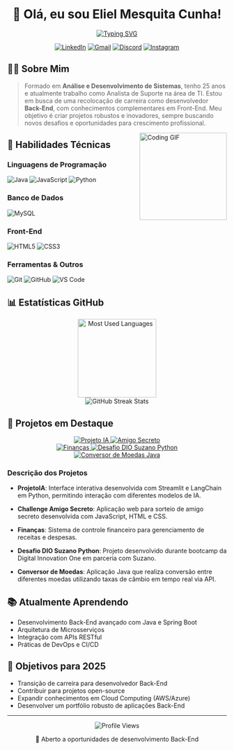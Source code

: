 <div align="center">
  
# 👋 Olá, eu sou Eliel Mesquita Cunha!

[![Typing SVG](https://readme-typing-svg.herokuapp.com?font=Fira+Code&pause=1000&color=6E9BF7&center=true&vCenter=true&random=false&width=435&lines=Desenvolvedor+Back-End;Analista+de+Sistemas;Entusiasta+de+Tecnologia)](https://git.io/typing-svg)
  
<p align="center">
  <a href="https://www.linkedin.com/in/eliel-mesquita-cunha/"><img src="https://img.shields.io/badge/LinkedIn-0077B5?style=for-the-badge&logo=linkedin&logoColor=white" alt="LinkedIn"/></a>
  <a href="mailto:eliel.mesquita@gmail.com"><img src="https://img.shields.io/badge/Gmail-D14836?style=for-the-badge&logo=gmail&logoColor=white" alt="Gmail"/></a>
  <a href="https://discord.com/users/eliel2107"><img src="https://img.shields.io/badge/Discord-7289DA?style=for-the-badge&logo=discord&logoColor=white" alt="Discord"/></a>
  <a href="https://instagram.com/eliel.mesquita"><img src="https://img.shields.io/badge/Instagram-E4405F?style=for-the-badge&logo=instagram&logoColor=white" alt="Instagram"/></a>
</p>
</div>

## 👨‍💻 Sobre Mim

> Formado em **Análise e Desenvolvimento de Sistemas**, tenho 25 anos e atualmente trabalho como Analista de Suporte na área de TI. Estou em busca de uma recolocação de carreira como desenvolvedor **Back-End**, com conhecimentos complementares em Front-End. Meu objetivo é criar projetos robustos e inovadores, sempre buscando novos desafios e oportunidades para crescimento profissional.

<img align="right" height="200" src="https://media.giphy.com/media/v1.Y2lkPTc5MGI3NjExNmQ3MzBmZDk4ZDM0ZDRkYzQ3MzM1ZjI5OGNkMzA4MzA2ZWZlMDk0YiZlcD12MV9pbnRlcm5hbF9naWZzX2dpZklkJmN0PWc/qgQUggAC3Pfv687qPC/giphy.gif" alt="Coding GIF" />

## 🚀 Habilidades Técnicas

<div align="left">
  
### Linguagens de Programação
![Java](https://img.shields.io/badge/Java-ED8B00?style=for-the-badge&logo=openjdk&logoColor=white)
![JavaScript](https://img.shields.io/badge/JavaScript-F7DF1E?style=for-the-badge&logo=javascript&logoColor=black)
![Python](https://img.shields.io/badge/Python-3776AB?style=for-the-badge&logo=python&logoColor=white)
  
### Banco de Dados
![MySQL](https://img.shields.io/badge/MySQL-00000F?style=for-the-badge&logo=mysql&logoColor=white)
  
### Front-End
![HTML5](https://img.shields.io/badge/HTML5-E34F26?style=for-the-badge&logo=html5&logoColor=white)
![CSS3](https://img.shields.io/badge/CSS3-1572B6?style=for-the-badge&logo=css3&logoColor=white)
  
### Ferramentas & Outros
![Git](https://img.shields.io/badge/Git-F05032?style=for-the-badge&logo=git&logoColor=white)
![GitHub](https://img.shields.io/badge/GitHub-100000?style=for-the-badge&logo=github&logoColor=white)
![VS Code](https://img.shields.io/badge/VS_Code-0078D4?style=for-the-badge&logo=visual%20studio%20code&logoColor=white)
</div>

## 📊 Estatísticas GitHub

<div align="center">
  <img src="https://github-readme-stats.vercel.app/api/top-langs/?username=eliel2107&layout=compact&theme=tokyonight&hide_border=true" height="180em" alt="Most Used Languages"/>
</div>

<div align="center">
  <img src="https://github-readme-streak-stats.herokuapp.com/?user=eliel2107&theme=tokyonight&hide_border=true" alt="GitHub Streak Stats"/>
</div>

## 🔭 Projetos em Destaque

<div align="center">
  <a href="https://github.com/eliel2107/ProjetoIA">
    <img src="https://github-readme-stats.vercel.app/api/pin/?username=eliel2107&repo=ProjetoIA&theme=tokyonight" alt="Projeto IA"/>
  </a>
  <a href="https://github.com/eliel2107/Challenge-amigo-secreto">
    <img src="https://github-readme-stats.vercel.app/api/pin/?username=eliel2107&repo=Challenge-amigo-secreto&theme=tokyonight" alt="Amigo Secreto"/>
  </a>
</div>

<div align="center">
  <a href="https://github.com/eliel2107/Finan-as">
    <img src="https://github-readme-stats.vercel.app/api/pin/?username=eliel2107&repo=Finan-as&theme=tokyonight" alt="Finanças"/>
  </a>
  <a href="https://github.com/eliel2107/DesafioDioSuzanoPython">
    <img src="https://github-readme-stats.vercel.app/api/pin/?username=eliel2107&repo=DesafioDioSuzanoPython&theme=tokyonight" alt="Desafio DIO Suzano Python"/>
  </a>
</div>

<div align="center">
  <a href="https://github.com/eliel2107/ChallengeOneJavaConversorMoedas">
    <img src="https://github-readme-stats.vercel.app/api/pin/?username=eliel2107&repo=ChallengeOneJavaConversorMoedas&theme=tokyonight" alt="Conversor de Moedas Java"/>
  </a>
</div>

### Descrição dos Projetos

- **ProjetoIA**: Interface interativa desenvolvida com Streamlit e LangChain em Python, permitindo interação com diferentes modelos de IA.

- **Challenge Amigo Secreto**: Aplicação web para sorteio de amigo secreto desenvolvida com JavaScript, HTML e CSS.

- **Finanças**: Sistema de controle financeiro para gerenciamento de receitas e despesas.

- **Desafio DIO Suzano Python**: Projeto desenvolvido durante bootcamp da Digital Innovation One em parceria com Suzano.

- **Conversor de Moedas**: Aplicação Java que realiza conversão entre diferentes moedas utilizando taxas de câmbio em tempo real via API.

## 📚 Atualmente Aprendendo

- Desenvolvimento Back-End avançado com Java e Spring Boot
- Arquitetura de Microsserviços
- Integração com APIs RESTful
- Práticas de DevOps e CI/CD

## 🌱 Objetivos para 2025

- Transição de carreira para desenvolvedor Back-End
- Contribuir para projetos open-source
- Expandir conhecimentos em Cloud Computing (AWS/Azure)
- Desenvolver um portfólio robusto de aplicações Back-End

---

<div align="center">
  <img src="https://komarev.com/ghpvc/?username=eliel2107&color=blue" alt="Profile Views"/>
  <p>💼 Aberto a oportunidades de desenvolvimento Back-End</p>
  



 



